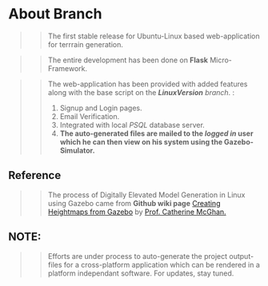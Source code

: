 # About Branch
>> The first stable release for Ubuntu-Linux based web-application for terrrain generation. 

>> The entire development has been done on **Flask** Micro-Framework.

>> The web-application has been provided with added features along with the base script on the ***LinuxVersion*** *branch*. :
>> 1. Signup and Login pages.
>> 2. Email Verification.
>> 3. Integrated with local *PSQL* database server.
>> 4. **The auto-generated files are mailed to the *logged in* user which he can then view on his system using the Gazebo-Simulator.** 
## Reference
>> The process of Digitally Elevated Model Generation in Linux using Gazebo came from **Github wiki page** [Creating Heightmaps from Gazebo][1] by [Prof. Catherine McGhan.][2]

## NOTE:
>> Efforts are under process to auto-generate the project output-files for a cross-platform application which can be rendered in a platform independant software. For updates, stay tuned.


[1]: https://github.com/AS4SR/general_info/wiki/Creating-Heightmaps-for-Gazebo
[2]: https://github.com/AS4SR












